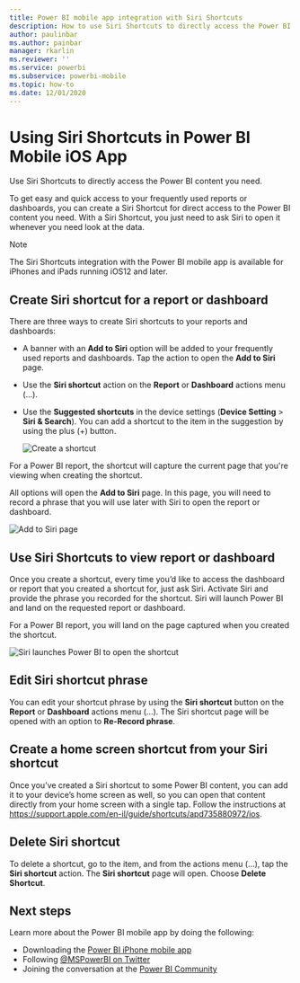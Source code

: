 ```yaml
---
title: Power BI mobile app integration with Siri Shortcuts
description: How to use Siri Shortcuts to directly access the Power BI content you need.
author: paulinbar
ms.author: painbar
manager: rkarlin
ms.reviewer: ''
ms.service: powerbi
ms.subservice: powerbi-mobile
ms.topic: how-to
ms.date: 12/01/2020
---
```

# Using Siri Shortcuts in Power BI Mobile iOS App

Use Siri Shortcuts to directly access the Power BI content you need.

To get easy and quick access to your frequently used reports or dashboards, you can create a Siri Shortcut for direct access to the Power BI content you need. With a Siri Shortcut, you just need to ask Siri to open it whenever you need look at the data.

> [!NOTE]
> The Siri Shortcuts integration with the Power BI mobile app is available for iPhones and iPads running iOS12 and later.

## Create Siri shortcut for a report or dashboard

There are three ways to create Siri shortcuts to your reports and dashboards:

- A banner with an **Add to Siri** option will be added to your frequently used reports and dashboards. Tap the action to open the **Add to Siri** page.
    
- Use the **Siri shortcut** action on the **Report** or **Dashboard** actions menu (...).
    
- Use the **Suggested shortcuts** in the device settings (**Device Setting** > **Siri & Search**). You can add a shortcut to the item in the suggestion by using the plus (+) button.
     
     ![Create a shortcut](./media/mobile-apps-ios-siri-search/power-bi-siri-create-shortcut.png)

For a Power BI report, the shortcut will capture the current page that you're viewing when creating the shortcut. 

All options will open the **Add to Siri** page. In this page, you will need to record a phrase that you will use later with Siri to open the report or dashboard. 
   
![Add to Siri page](./media/mobile-apps-ios-siri-search/power-bi-siri-add-page.png)
    

## Use Siri Shortcuts to view report or dashboard

Once you create a shortcut, every time you’d like to access the dashboard or report that you created a shortcut for, just ask Siri.
Activate Siri and provide the phrase you recorded for the shortcut. Siri will launch Power BI and land on the requested report or dashboard. 

For a Power BI report, you will land on the page captured when you created the shortcut.


  ![Siri launches Power BI to open the shortcut](./media/mobile-apps-ios-siri-search/power-bi-siri-open.png)
  

## Edit Siri shortcut phrase 
You can edit your shortcut phrase by using the **Siri shortcut** button on the **Report** or **Dashboard** actions menu (...). The Siri shortcut page will be opened with an option to **Re-Record phrase**. 

## Create a home screen shortcut from your Siri shortcut 
Once you’ve created a Siri shortcut to some Power BI content, you can add it to your device’s home screen as well, so you can open that content directly from your home screen with a single tap. Follow the instructions at https://support.apple.com/en-il/guide/shortcuts/apd735880972/ios.

## Delete Siri shortcut 
To delete a shortcut, go to the item, and from the actions menu (...), tap the **Siri shortcut** action. The **Siri shortcut** page will open. Choose **Delete Shortcut**.

## Next steps
Learn more about the Power BI mobile app by doing the following: 

* Downloading the [Power BI iPhone mobile app](https://go.microsoft.com/fwlink/?LinkId=522062)
* Following [@MSPowerBI on Twitter](https://twitter.com/MSPowerBI)
* Joining the conversation at the [Power BI Community](https://community.powerbi.com/)